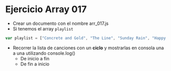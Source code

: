 # Ejercicio Array 017

* Crear un documento con el nombre arr_017.js
* Si tenemos el array `playlist`
```js
var playlist = ["Concrete and Gold", "The Line", "Sunday Rain", "Happy Ever After (Zero Hour)", "Arrows", "Dirty Water", "La Dee Da", "The Sky Is a Neighborhood", "Make It Right", "Run", "T-Shirt"]
```
* Recorrer la lista de canciones con un **ciclo** y mostrarlas en consola una a una utilizando console.log()
  * De inicio a fin
  * De fin a inicio